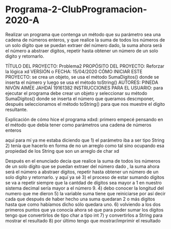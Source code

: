 # Programa-2-ClubProgramacion-2020-A
Realizar un programa que contenga un método que su parámetro sea una cadena de números enteros, y que realice la suma de todos los números de un solo dígito que se puedan extraer del número dado, la suma ahora será el número a abstraer dígitos, repetir hasta obtener un número de un solo digito y retornarlo.

TÍTULO DEL PROYECTO: Problema2
PROPÓSITO DEL PROYECTO: Reforzar la lógica xd
VERSIÓN o FECHA: 15/04/2020
CÓMO INICIAR ESTE PROYECTO:  se crea un objeto, se usa el método SumaDigitos() donde se inserta el número y luego se usa el método toString()
AUTORES: PINEDA NIVÓN AIMÉE JAHDAÍ 19161382
INSTRUCCIONES PARA EL USUARIO:
para ejecutar el programa debe crear un objeto y seleccionar su método SumaDígitos() donde se inserta el número que queramos descmponer, después seleccionamos el método toString() para que nos muestre el dígito resultante.



Explicación de cómo hice el programa xdxd:
primero empecé pensando en el método que debía tener como parámetros una cadena de números enteros

aquí para mí ya me estaba diciendo que 
     1) el parámetro iba a ser tipo String
     2) tenía que hacerlo en forma de no  un arreglo como tal sino ocupando esa propiedad de los String que son un arreglo de char xd

Después en el enunciado decia que 
     realice la suma de todos los números de un solo dígito que se puedan extraer del número dado , la suma ahora será el número a abstraer dígitos, repetir hasta obtener un número de un solo digito y retornarlo.
     y aquí ya sé 
     3) el proceso de estar sumando dígitos se va a repetir siempre que la cantdad de dígitos sea mayor a 1 en nuestro sistema decimal sería mayor a el número 9.
     4) debo conocer la longitud del numero que me dieron
     5) la variable suma tiene que reiniciarse por así decir cada que después de haber hecho una suma quedaran 2 o más digitos hasta que como habíamos dicho sólo quedara uno.
     6) volviendo a los dos primeros puntos que ya conocía ahora sé que para poder sumar los dígitos tengo que convertirlos de tipo  char a tipo int 
     7) y convertirlos a String para mostrar el resultado
     8) por último  tengo que mostrar/imprimir el resultado
    
  
    
